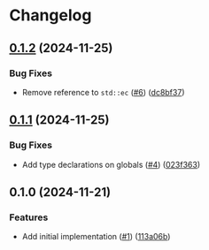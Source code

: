 # Changelog

## [0.1.2](https://github.com/noir-lang/ec/compare/v0.1.1...v0.1.2) (2024-11-25)


### Bug Fixes

* Remove reference to `std::ec` ([#6](https://github.com/noir-lang/ec/issues/6)) ([dc8bf37](https://github.com/noir-lang/ec/commit/dc8bf37f9456763c1ab448bd79ffa5025e05391e))

## [0.1.1](https://github.com/noir-lang/ec/compare/v0.1.0...v0.1.1) (2024-11-25)


### Bug Fixes

* Add type declarations on globals ([#4](https://github.com/noir-lang/ec/issues/4)) ([023f363](https://github.com/noir-lang/ec/commit/023f363c63d5f9d0df72018bc84ed7556a6647ef))

## 0.1.0 (2024-11-21)


### Features

* Add initial implementation ([#1](https://github.com/noir-lang/ec/issues/1)) ([113a06b](https://github.com/noir-lang/ec/commit/113a06b9076c89b812ca23156326a963fcd8bc65))
